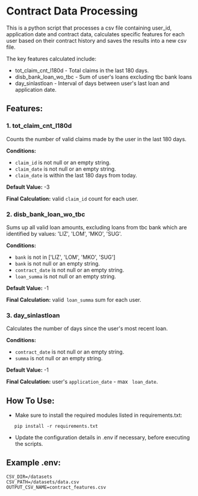 # Contract Data Processing

This is a python script that processes a csv file containing user_id, application date and contract data, 
calculates specific features for each user based on their contract history
and saves the results into a new csv file. <br>

The key features calculated include:

* tot_claim_cnt_l180d - Total claims in the last 180 days.
* disb_bank_loan_wo_tbc - Sum of user's loans excluding tbc bank loans
* day_sinlastloan - Interval of days between user's last loan and application date.

## Features:

### 1. tot_claim_cnt_l180d
Counts the number of valid claims made by the user in the last 180 days. <br>

__Conditions:__ <br>
* `claim_id` is not null or an empty string. 
* `claim_date` is not null or an empty string. 
* `claim_date` is within the last 180 days from today. 

__Default Value:__ -3

__Final Calculation:__ valid `claim_id` count for each user.

### 2. disb_bank_loan_wo_tbc
Sums up all valid loan amounts, excluding loans from tbc bank which are identified 
by values: 'LIZ', 'LOM', 'MKO', 'SUG'.

__Conditions:__ <br>
* `bank` is not in ['LIZ', 'LOM', 'MKO', 'SUG'] 
* `bank` is not null or an empty string.
* `contract_date` is not null or an empty string.
* `loan_summa` is not null or an empty string.

__Default Value:__ -1

__Final Calculation:__ valid` loan_summa` sum for each user.

### 3. day_sinlastloan
Calculates the number of days since the user's most recent loan.

__Conditions:__ <br>
* `contract_date` is not null or an empty string.
* `summa` is not null or an empty string.

__Default Value:__ -1

__Final Calculation:__ user's `application_date` - max ` loan_date`.


## How To Use:

* Make sure to install the required modules listed in requirements.txt:
```
   pip install -r requirements.txt
```
* Update the configuration details in .env if necessary, before executing the scripts.

## Example .env:

```
CSV_DIR=/datasets
CSV_PATH=/datasets/data.csv
OUTPUT_CSV_NAME=contract_features.csv
```
